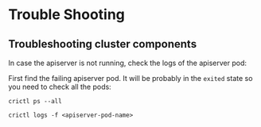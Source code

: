 # Trouble Shooting

## Troubleshooting cluster components

In case the apiserver is not running, check the logs of the apiserver pod:

First find the failing apiserver pod. It will be probably in the `exited` state so you need to check all the pods:
```
crictl ps --all
```

```shell
crictl logs -f <apiserver-pod-name>
```
